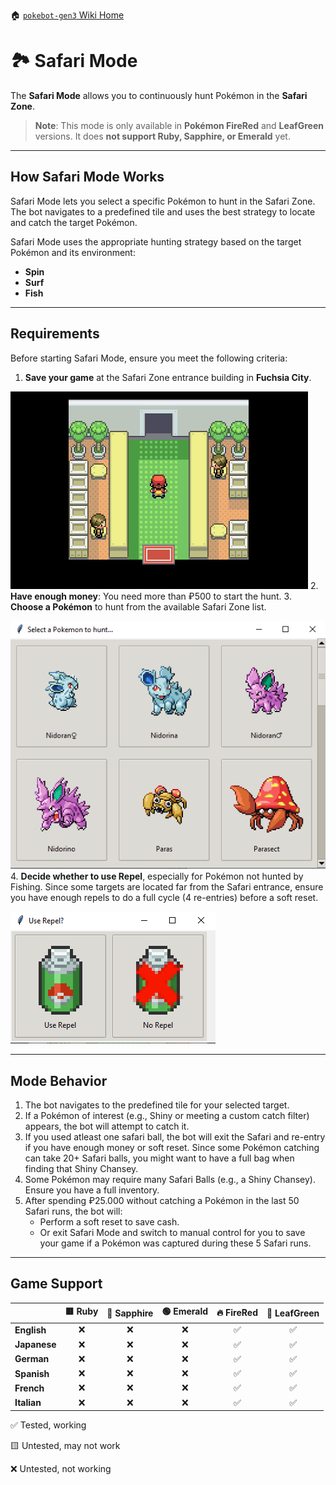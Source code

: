 🏠 [`pokebot-gen3` Wiki Home](../Readme.md)

# 🏞️ Safari Mode

The **Safari Mode** allows you to continuously hunt Pokémon in the **Safari Zone**.

> **Note**: This mode is only available in **Pokémon FireRed** and **LeafGreen** versions. It does **not support Ruby, Sapphire, or Emerald** yet.

---

## How Safari Mode Works

Safari Mode lets you select a specific Pokémon to hunt in the Safari Zone. The bot navigates to a predefined tile and uses the best strategy to locate and catch the target Pokémon.

Safari Mode uses the appropriate hunting strategy based on the target Pokémon and its environment:

- **Spin**
- **Surf**
- **Fish**

---

## Requirements

Before starting Safari Mode, ensure you meet the following criteria:

1. **Save your game** at the Safari Zone entrance building in **Fuchsia City**.

![Safari Mode Start Screen](../images/safari_mode_start.png)
2. **Have enough money**: You need more than ₽500 to start the hunt.
3. **Choose a Pokémon** to hunt from the available Safari Zone list.

![Safari Mode Start Screen](../images/safari_target.png)
4. **Decide whether to use Repel**, especially for Pokémon not hunted by Fishing. Since some targets are located far from the Safari entrance, ensure you have enough repels to do a full cycle (4 re-entries) before a soft reset.

![Safari Mode Start Screen](../images/repel_prompt_windows.png)

---

## Mode Behavior

1. The bot navigates to the predefined tile for your selected target.
2. If a Pokémon of interest (e.g., Shiny or meeting a custom catch filter) appears, the bot will attempt to catch it.
3. If you used atleast one safari ball, the bot will exit the Safari and re-entry if you have enough money or soft reset. Since some Pokémon catching can take 20+ Safari balls, you might want to have a full bag when finding that Shiny Chansey.
3. Some Pokémon may require many Safari Balls (e.g., a Shiny Chansey). Ensure you have a full inventory.
4. After spending ₽25.000 without catching a Pokémon in the last 50 Safari runs, the bot will:
    - Perform a soft reset to save cash.
    - Or exit Safari Mode and switch to manual control for you to save your game if a Pokémon was captured during these 5 Safari runs.

---

## Game Support

|              | 🟥 Ruby | 🔷 Sapphire | 🟢 Emerald | 🔥 FireRed | 🌿 LeafGreen |
|:-------------|:-------:|:-----------:|:----------:|:----------:|:------------:|
| **English**  |    ❌    |      ❌      |     ❌      |     ✅      |      ✅       |
| **Japanese** |    ❌    |      ❌      |     ❌      |     ✅      |      ✅       |
| **German**   |    ❌    |      ❌      |     ❌      |     ✅      |      ✅       |
| **Spanish**  |    ❌    |      ❌      |     ❌      |     ✅      |      ✅       |
| **French**   |    ❌    |      ❌      |     ❌      |     ✅      |      ✅       |
| **Italian**  |    ❌    |      ❌      |     ❌      |     ✅      |      ✅       |

✅ Tested, working

🟨 Untested, may not work

❌ Untested, not working
